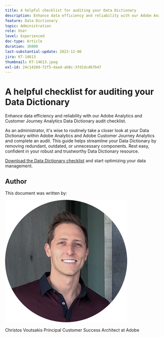 ```yaml
---
title: A helpful checklist for auditing your Data Dictionary
description: Enhance data efficiency and reliability with our Adobe Analytics and Customer Journey Analytics Data Dictionary audit checklist.
feature: Data Dictionary
topic: Administration
role: User
level: Experienced
doc-type: Article
duration: 36000
last-substantial-update: 2023-12-06
jira: KT-14613
thumbnail: KT-14613.jpeg
exl-id: 24c1420d-72f5-4aad-ab8c-3fd1dcd67b47
---
```

# A helpful checklist for auditing your Data Dictionary

Enhance data efficiency and reliability with our Adobe Analytics and Customer Journey Analytics Data Dictionary audit checklist.

As an administrator, it's wise to routinely take a closer look at your Data Dictionary within Adobe Analytics and Adobe Customer Journey Analytics and complete an audit. This guide helps streamline your Data Dictionary by removing redundant, outdated, or unnecessary components. Rest easy, confident in your robust and trustworthy Data Dictionary resource.

[Download the Data Dictionary checklist](https://www.adobe.com/content/dam/www/us/en/digital-experience/in-product/images/Adobe_Analytics_Data_Dictionary_Checklist.pdf) and start optimizing your data management.

## Author

This document was written by:

![Christos Voutsakis](assets/christos-headshot.png)

Christos Voutsakis
Principal Customer Success Architect at Adobe
